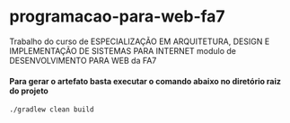 # programacao-para-web-fa7
Trabalho do curso de ESPECIALIZAÇÃO EM ARQUITETURA, DESIGN E IMPLEMENTAÇÃO DE SISTEMAS PARA INTERNET modulo de DESENVOLVIMENTO PARA WEB da FA7


#### Para gerar o artefato basta executar o comando abaixo no diretório raiz do projeto

```shell
./gradlew clean build
```
